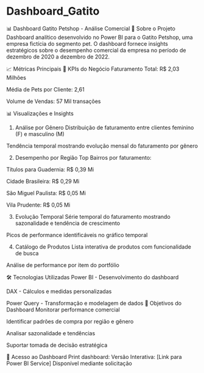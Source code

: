 # Dashboard_Gatito
📊 Dashboard Gatito Petshop - Análise Comercial
🐾 Sobre o Projeto
Dashboard analítico desenvolvido no Power BI para o Gatito Petshop, uma empresa fictícia do segmento pet. O dashboard fornece insights estratégicos sobre o desempenho comercial da empresa no período de dezembro de 2020 a dezembro de 2022.

📈 Métricas Principais
🎯 KPIs do Negócio
Faturamento Total: R$ 2,03 Milhões

Média de Pets por Cliente: 2,61

Volume de Vendas: 57 Mil transações

📊 Visualizações e Insights
1. Análise por Gênero
Distribuição de faturamento entre clientes feminino (F) e masculino (M)

Tendência temporal mostrando evolução mensal do faturamento por gênero

2. Desempenho por Região
Top Bairros por faturamento:

Títulos para Guadernia: R$ 0,39 Mi

Cidade Brasileira: R$ 0,29 Mi

São Miguel Paulista: R$ 0,05 Mi

Vila Prudente: R$ 0,05 Mi

3. Evolução Temporal
Série temporal do faturamento mostrando sazonalidade e tendência de crescimento

Picos de performance identificáveis no gráfico temporal

4. Catálogo de Produtos
Lista interativa de produtos com funcionalidade de busca

Análise de performance por item do portfólio

🛠️ Tecnologias Utilizadas
Power BI - Desenvolvimento do dashboard

DAX - Cálculos e medidas personalizadas

Power Query - Transformação e modelagem de dados
🎯 Objetivos do Dashboard
Monitorar performance comercial

Identificar padrões de compra por região e gênero

Analisar sazonalidade e tendências

Suportar tomada de decisão estratégica

🔗 Acesso ao Dashboard
Print dashboard: 
Versão Interativa: [Link para Power BI Service]
Disponível mediante solicitação
